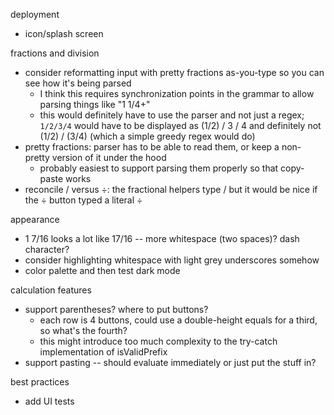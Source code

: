 deployment
- icon/splash screen

fractions and division
- consider reformatting input with pretty fractions as-you-type so you can see how it's being parsed
    - I think this requires synchronization points in the grammar to allow parsing things like "1 1/4+"
    - this would definitely have to use the parser and not just a regex; `1/2/3/4` would have to be displayed as (1/2) / 3 / 4 and definitely not (1/2) / (3/4) (which a simple greedy regex would do) 
- pretty fractions: parser has to be able to read them, or keep a non-pretty version of it under the hood
    - probably easiest to support parsing them properly so that copy-paste works
- reconcile / versus ÷: the fractional helpers type / but it would be nice if the ÷ button typed a literal ÷

appearance
- 1 7/16 looks a lot like 17/16 -- more whitespace (two spaces)? dash character?
- consider highlighting whitespace with light grey underscores somehow
- color palette and then test dark mode

calculation features
- support parentheses? where to put buttons?
    - each row is 4 buttons, could use a double-height equals for a third, so what's the fourth?
    - this might introduce too much complexity to the try-catch implementation of isValidPrefix
- support pasting -- should evaluate immediately or just put the stuff in?

best practices
- add UI tests


